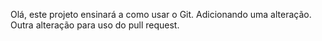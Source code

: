 Olá, este projeto ensinará a como usar o Git.
Adicionando uma alteração. 
Outra alteração para uso do pull request.
